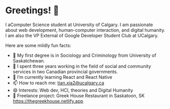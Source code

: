 # Greetings! 👋

I aComputer Science student at University of Calgary. I am passionate about web development, human-computer interaction, and digital humanity. I am also the VP External of Google Developer Student Club at UCalgary. 

Here are some mildly fun facts:

- 🔭  My first degree is in Sociology and Criminology from University of Saskatchewan.
- 🌱  I spent three years working in the field of social and community services in two Canadian provincial governments.
- 💬  I’m currently learning React and React Native
- 📫  How to reach me: tian.xia2@ucalgary.ca
- 😄  Interests: Web dev, HCI, theories and Digital Humanity
- 🎯  Freelance project:
     Greek House Restaurant in Saskatoon, SK
     https://thegreekhouse.netlify.app
